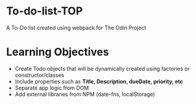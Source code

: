 # To-do-list-TOP
A To-Do list created using webpack for The Odin Project
# Learning Objectives
- Create Todo objects that will be dynamically created using factories or constructor/classes
- Include properties such as **Title, Description, dueDate, priority, etc**
- Separate app logic from DOM
- Add external libraries from NPM (date-fns, localStorage)
